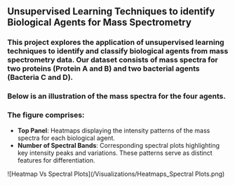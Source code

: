 ## Unsupervised Learning Techniques to identify Biological Agents for Mass Spectrometry

### This project explores the application of unsupervised learning techniques to identify and classify biological agents from mass spectrometry data. Our dataset consists of mass spectra for two proteins (Protein A and B) and two bacterial agents (Bacteria C and D). 

### Below is an illustration of the mass spectra for the four agents.

### The figure comprises:

- **Top Panel**: Heatmaps displaying the intensity patterns of the mass spectra for each biological agent.
- **Number of Spectral Bands**: Corresponding spectral plots highlighting key intensity peaks and variations. These patterns serve as distinct features for differentiation.

![Heatmap Vs Spectral Plots](/Visualizations/Heatmaps_Spectral Plots.png)
